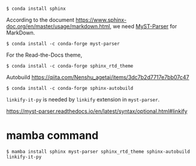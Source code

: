 ```
$ conda install sphinx
```

According to the document <https://www.sphinx-doc.org/en/master/usage/markdown.html>, we need [MyST-Parser](https://myst-parser.readthedocs.io) for MarkDown.

```
$ conda install -c conda-forge myst-parser
```

For the Read-the-Docs theme,

```
$ conda install -c conda-forge sphinx_rtd_theme
```

Autobuild <https://qiita.com/Nenshu_agetai/items/3dc7b2d7717e7bb07c47>

```
$ conda install -c conda-forge sphinx-autobuild
```

`linkify-it-py` is needed by `linkify` extension in `myst-parser`.

<https://myst-parser.readthedocs.io/en/latest/syntax/optional.html#linkify>


# mamba command

```
$ mamba install sphinx myst-parser sphinx_rtd_theme sphinx-autobuild linkify-it-py
```

